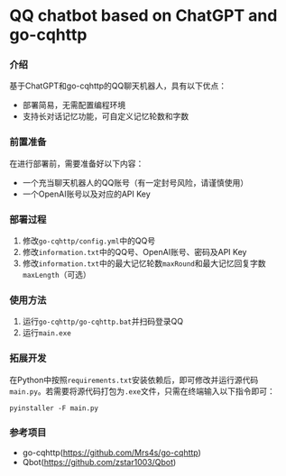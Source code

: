 # QQ chatbot based on ChatGPT and go-cqhttp

### 介绍
基于ChatGPT和go-cqhttp的QQ聊天机器人，具有以下优点：
* 部署简易，无需配置编程环境
* 支持长对话记忆功能，可自定义记忆轮数和字数

### 前置准备
在进行部署前，需要准备好以下内容：
* 一个充当聊天机器人的QQ账号（有一定封号风险，请谨慎使用）
* 一个OpenAI账号以及对应的API Key

### 部署过程
1. 修改`go-cqhttp/config.yml`中的QQ号
2. 修改`information.txt`中的QQ号、OpenAI账号、密码及API Key
3. 修改`information.txt`中的最大记忆轮数`maxRound`和最大记忆回复字数`maxLength`（可选）

### 使用方法
1. 运行`go-cqhttp/go-cqhttp.bat`并扫码登录QQ
2. 运行`main.exe`

### 拓展开发
在Python中按照`requirements.txt`安装依赖后，即可修改并运行源代码`main.py`。若需要将源代码打包为`.exe`文件，只需在终端输入以下指令即可：
```
pyinstaller -F main.py
```

### 参考项目
* go-cqhttp(https://github.com/Mrs4s/go-cqhttp)
* Qbot(https://github.com/zstar1003/Qbot)